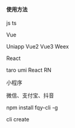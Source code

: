 #### 使用方法


js ts

Vue

Uniapp Vue2 Vue3 Weex

React

taro umi React RN

小程序

微信、支付宝、抖音










npm install fqy-cli -g

cli create


